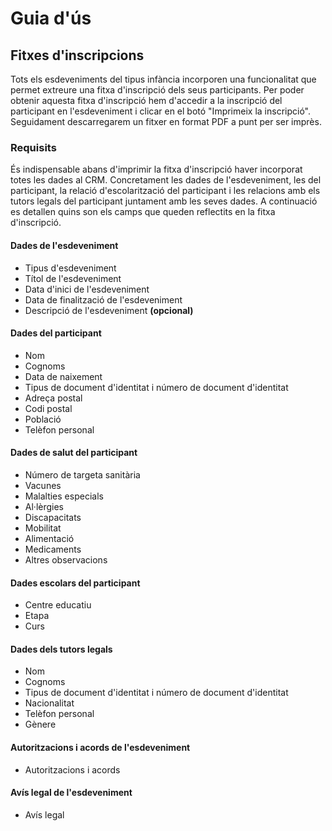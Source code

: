 # Guia d'ús

## Fitxes d'inscripcions

Tots els esdeveniments del tipus infància incorporen una funcionalitat que permet extreure una fitxa d'inscripció dels seus participants. Per poder obtenir aquesta fitxa d'inscripció hem d'accedir a la inscripció del participant en l'esdeveniment i clicar en el botó "Imprimeix la inscripció". Seguidament descarregarem un fitxer en format PDF a punt per ser imprès.

### Requisits

És indispensable abans d'imprimir la fitxa d'inscripció haver incorporat totes les dades al CRM. Concretament les dades de l'esdeveniment, les del participant, la relació d'escolarització del participant i les relacions amb els tutors legals del participant juntament amb les seves dades. A continuació es detallen quins son els camps que queden reflectits en la fitxa d'inscripció.

#### Dades de l'esdeveniment

- Tipus d'esdeveniment
- Títol de l'esdeveniment
- Data d'inici de l'esdeveniment
- Data de finalització de l'esdeveniment
- Descripció de l'esdeveniment **(opcional)**

#### Dades del participant

- Nom
- Cognoms
- Data de naixement
- Tipus de document d'identitat i número de document d'identitat
- Adreça postal
- Codi postal
- Població
- Telèfon personal

#### Dades de salut del participant

- Número de targeta sanitària
- Vacunes
- Malalties especials
- Al·lèrgies
- Discapacitats
- Mobilitat
- Alimentació
- Medicaments
- Altres observacions

#### Dades escolars del participant

- Centre educatiu
- Etapa
- Curs

#### Dades dels tutors legals

- Nom
- Cognoms
- Tipus de document d'identitat i número de document d'identitat
- Nacionalitat
- Telèfon personal
- Gènere

#### Autoritzacions i acords de l'esdeveniment

- Autoritzacions i acords

#### Avís legal de l'esdeveniment

- Avís legal
